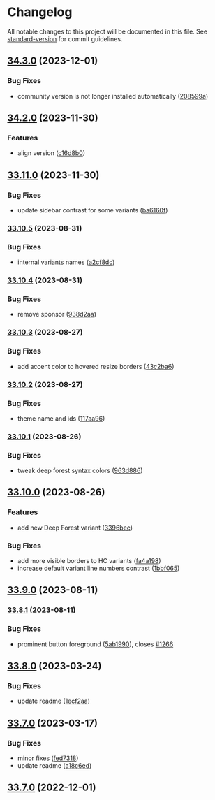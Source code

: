 # Changelog

All notable changes to this project will be documented in this file. See [standard-version](https://github.com/conventional-changelog/standard-version) for commit guidelines.

## [34.3.0](https://github.com/material-theme/vsc-material-theme/compare/v34.2.0...v34.3.0) (2023-12-01)


### Bug Fixes

* community version is not longer installed automatically ([208599a](https://github.com/material-theme/vsc-material-theme/commit/208599a91c642ac3b4d7c45009b2ce7c26f48527))

## [34.2.0](https://github.com/material-theme/vsc-material-theme/compare/v33.11.0...v34.2.0) (2023-11-30)


### Features

* align version ([c16d8b0](https://github.com/material-theme/vsc-material-theme/commit/c16d8b080c4bbea654004186cefc751999152eaa))

## [33.11.0](https://github.com/material-theme/vsc-material-theme/compare/v33.10.5...v33.11.0) (2023-11-30)


### Bug Fixes

* update sidebar contrast for some variants ([ba6160f](https://github.com/material-theme/vsc-material-theme/commit/ba6160f9ffebed8d66cd483b6e599109a6455144))

### [33.10.5](https://github.com/material-theme/vsc-material-theme/compare/v33.10.4...v33.10.5) (2023-08-31)


### Bug Fixes

* internal variants names ([a2cf8dc](https://github.com/material-theme/vsc-material-theme/commit/a2cf8dc4480f655dd757a33108990f4c7bc52ca4))

### [33.10.4](https://github.com/material-theme/vsc-material-theme/compare/v33.10.3...v33.10.4) (2023-08-31)


### Bug Fixes

* remove sponsor ([938d2aa](https://github.com/material-theme/vsc-material-theme/commit/938d2aacbea49d7cb003d24e4c0e4197f88fa2cc))

### [33.10.3](https://github.com/material-theme/vsc-material-theme/compare/v33.10.2...v33.10.3) (2023-08-27)


### Bug Fixes

* add accent color to hovered resize borders ([43c2ba6](https://github.com/material-theme/vsc-material-theme/commit/43c2ba65f0e4b291ba58e9ca5baa367255784122))

### [33.10.2](https://github.com/material-theme/vsc-material-theme/compare/v33.10.1...v33.10.2) (2023-08-27)


### Bug Fixes

* theme name and ids ([117aa96](https://github.com/material-theme/vsc-material-theme/commit/117aa96840c63dc4313de6903760588b7f045d2c))

### [33.10.1](https://github.com/material-theme/vsc-material-theme/compare/v33.10.0...v33.10.1) (2023-08-26)


### Bug Fixes

* tweak deep forest syntax colors ([963d886](https://github.com/material-theme/vsc-material-theme/commit/963d8869c3356b46260425bf5c4d9cb6b764caf9))

## [33.10.0](https://github.com/material-theme/vsc-material-theme/compare/v33.9.0...v33.10.0) (2023-08-26)


### Features

* add new Deep Forest variant ([3396bec](https://github.com/material-theme/vsc-material-theme/commit/3396bec8c64a9afd78acd87edba0c85d518582b9))


### Bug Fixes

* add more visible borders to HC variants ([fa4a198](https://github.com/material-theme/vsc-material-theme/commit/fa4a19828be43033270d56ec05572100fc3a7502))
* increase default variant line numbers contrast ([1bbf065](https://github.com/material-theme/vsc-material-theme/commit/1bbf0658280131c3c8f2dd1b044457d3e4ad783d))

## [33.9.0](https://github.com/material-theme/vsc-material-theme/compare/v33.8.1...v33.9.0) (2023-08-11)

### [33.8.1](https://github.com/material-theme/vsc-material-theme/compare/v33.7.1...v33.8.1) (2023-08-11)


### Bug Fixes

* prominent button foreground ([5ab1990](https://github.com/material-theme/vsc-material-theme/commit/5ab19901a498f1954af0e7f7dd7d4075c03b5b74)), closes [#1266](https://github.com/material-theme/vsc-material-theme/issues/1266)

## [33.8.0](https://github.com/material-theme/vsc-material-theme/compare/v33.7.0...v33.8.0) (2023-03-24)


### Bug Fixes

* update readme ([1ecf2aa](https://github.com/material-theme/vsc-material-theme/commit/1ecf2aa1c09430b6a4c3c23d8738c8a1b059480f))

## [33.7.0](https://github.com/material-theme/vsc-material-theme/compare/v33.6.0...v33.7.0) (2023-03-17)


### Bug Fixes

* minor fixes ([fed7318](https://github.com/material-theme/vsc-material-theme/commit/fed7318ed684ff0f0ac750b97da009f11daf16e1))
* update readme ([a18c6ed](https://github.com/material-theme/vsc-material-theme/commit/a18c6edbc2f7cbddd0b18def776423711e3c7814))

## [33.7.0](https://github.com/material-theme/vsc-material-theme/compare/v33.6.0...v33.7.0) (2022-12-01)
